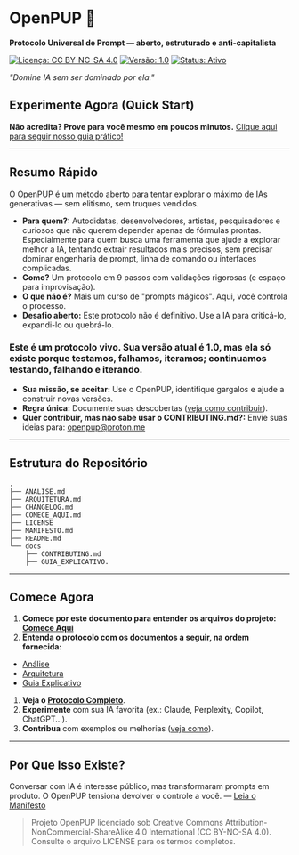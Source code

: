 # OpenPUP 🐾  
**Protocolo Universal de Prompt — aberto, estruturado e anti-capitalista**  

[![Licença: CC BY-NC-SA 4.0](https://img.shields.io/badge/License-CC%20BY--NC--SA%204.0-lightgrey.svg)](https://creativecommons.org/licenses/by-nc-sa/4.0/)
[![Versão: 1.0](https://img.shields.io/badge/Versão-1.0-blue.svg)]()
[![Status: Ativo](https://img.shields.io/badge/Status-Ativo-brightgreen.svg)]()

*"Domine IA sem ser dominado por ela."*  

## Experimente Agora (Quick Start)

**Não acredita? Prove para você mesmo em poucos minutos.**
[Clique aqui para seguir nosso guia prático!](QUICK_START.md)

---

## Resumo Rápido
O OpenPUP é um método aberto para tentar explorar o máximo de IAs generativas — sem elitismo, sem truques vendidos.

- **Para quem?:** Autodidatas, desenvolvedores, artistas, pesquisadores e curiosos que não querem depender apenas de fórmulas prontas. Especialmente para quem busca uma ferramenta que ajude a explorar melhor a IA, tentando extrair resultados mais precisos, sem precisar dominar engenharia de prompt, linha de comando ou interfaces complicadas.
- **Como?** Um protocolo em 9 passos com validações rigorosas (e espaço para improvisação).
- **O que não é?** Mais um curso de "prompts mágicos". Aqui, você controla o processo.
- **Desafio aberto:** Este protocolo não é definitivo. Use a IA para criticá-lo, expandi-lo ou quebrá-lo.

### Este é um protocolo vivo. Sua versão atual é 1.0, mas ela só existe porque testamos, falhamos, iteramos; continuamos testando, falhando e iterando.

- **Sua missão, se aceitar:** Use o OpenPUP, identifique gargalos e ajude a construir novas versões.
- **Regra única:** Documente suas descobertas ([veja como contribuir](docs/CONTRIBUTING.md)).
- **Quer contribuir, mas não sabe usar o CONTRIBUTING.md?:** Envie suas ideias para: openpup@proton.me

---

## Estrutura do Repositório  
```
.
├── ANALISE.md
├── ARQUITETURA.md
├── CHANGELOG.md
├── COMECE_AQUI.md
├── LICENSE 
├── MANIFESTO.md
├── README.md
└── docs
    ├── CONTRIBUTING.md
    ├── GUIA_EXPLICATIVO.
```
---

## Comece Agora  
1. **Comece por este documento para entender os arquivos do projeto: [Comece Aqui](/COMECE_AQUI.md)**
2. **Entenda o protocolo com os documentos a seguir, na ordem fornecida:**
  - [Análise](docs/ANALISE.md)
  - [Arquitetura](docs/ARQUITETURA.md)
  - [Guia Explicativo](docs/GUIA_EXPLICATIVO.md)
1. **Veja o [Protocolo Completo](docs/PROTOCOLO.txt)**.  
2. **Experimente** com sua IA favorita (ex.: Claude, Perplexity, Copilot, ChatGPT...).  
3. **Contribua** com exemplos ou melhorias ([veja como](docs/CONTRIBUTING.md)).  

---

## Por Que Isso Existe?  
Conversar com IA é interesse público, mas transformaram prompts em produto. O OpenPUP tensiona devolver o controle a você.
— [Leia o Manifesto](MANIFESTO.md) 

> Projeto OpenPUP licenciado sob Creative Commons Attribution-NonCommercial-ShareAlike 4.0 International (CC BY-NC-SA 4.0). Consulte o arquivo LICENSE para os termos completos.